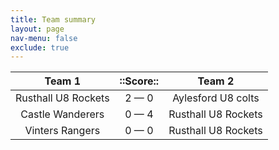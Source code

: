 ```yaml
---
title: Team summary
layout: page
nav-menu: false
exclude: true
---
```




|       Team 1        |  ::Score::  |       Team 2        |
|:-------------------:|:-----------:|:-------------------:|
| Rusthall U8 Rockets | 2 &mdash; 0 | Aylesford U8 colts  |
|  Castle Wanderers   | 0 &mdash; 4 | Rusthall U8 Rockets |
|   Vinters Rangers   | 0 &mdash; 0 | Rusthall U8 Rockets |

 <br /><br /><br />